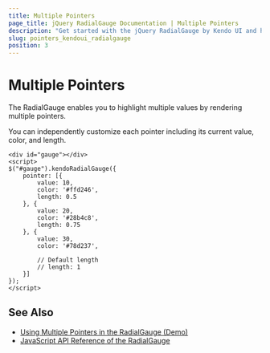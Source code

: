 ```yaml
---
title: Multiple Pointers
page_title: jQuery RadialGauge Documentation | Multiple Pointers
description: "Get started with the jQuery RadialGauge by Kendo UI and highlight multiple values by rendering multiple pointers."
slug: pointers_kendoui_radialgauge
position: 3
---
```


# Multiple Pointers

The RadialGauge enables you to highlight multiple values by rendering multiple pointers.

You can independently customize each pointer including its current value, color, and length.

    <div id="gauge"></div>
    <script>
    $("#gauge").kendoRadialGauge({
        pointer: [{
            value: 10,
            color: '#ffd246',
            length: 0.5
        }, {
            value: 20,
            color: '#28b4c8',
            length: 0.75
        }, {
            value: 30,
            color: '#78d237',

            // Default length
            // length: 1
        }]
    });
    </script>

## See Also

* [Using Multiple Pointers in the RadialGauge (Demo)](https://demos.telerik.com/kendo-ui/radial-gauge/multiple-pointers)
* [JavaScript API Reference of the RadialGauge](/api/javascript/dataviz/ui/radialgauge)
